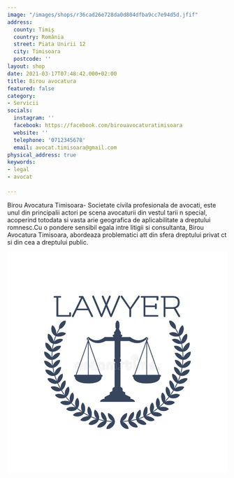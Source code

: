 ```yaml
---
image: "/images/shops/r36cad26e728da0d804dfba9cc7e94d5d.jfif"
address:
  county: Timiș
  country: România
  street: Piata Unirii 12
  city: Timisoara
  postcode: ''
layout: shop
date: 2021-03-17T07:48:42.000+02:00
title: Birou avocatura
featured: false
category:
- Servicii
socials:
  instagram: ''
  facebook: https://facebook.com/birouavocaturatimisoara
  website: ''
  telephone: '0712345678'
  email: avocat.timisoara@gmail.com
physical_address: true
keywords:
- legal
- avocat

---
```

Birou Avocatura Timisoara- Societate civila profesionala de avocati, este unul din principalii actori pe scena avocaturii din vestul tarii n special, acoperind totodata si vasta arie geografica de aplicabilitate a dreptului romnesc.Cu o pondere sensibil egala intre litigii si consultanta, Birou Avocatura Timisoara, abordeaza problematici att din sfera dreptului privat ct si din cea a dreptului public.

![](/images/shops/lawyer-icon-justice-scales-laurel-wreath-emblem-advocate-vector-legal-juridical-service-center-symbol-85225705.jpg)